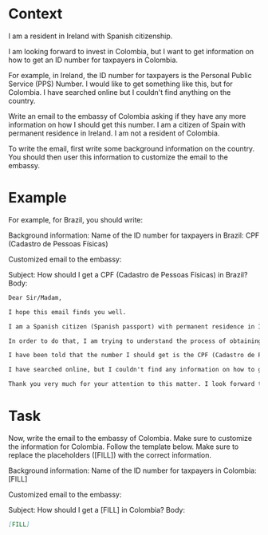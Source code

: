 # Context
I am a resident in Ireland with Spanish citizenship.

I am looking forward to invest in Colombia, but I want to get information on how to get an ID number for taxpayers in Colombia.

For example, in Ireland, the ID number for taxpayers is the Personal Public Service (PPS) Number. I would like to get something like this, but for Colombia. I have searched online but I couldn't find anything on the country.

Write an email to the embassy of Colombia asking if they have any more information on how I should get this number. I am a citizen of Spain with permanent residence in Ireland. I am not a resident of Colombia.

To write the email, first write some background information on the country. You should then user this information to customize the email to the embassy.

# Example
For example, for Brazil, you should write:

Background information:
Name of the ID number for taxpayers in Brazil: CPF (Cadastro de Pessoas Físicas)

Customized email to the embassy:

Subject: How should I get a CPF (Cadastro de Pessoas Físicas) in Brazil?
Body:
```md
Dear Sir/Madam,

I hope this email finds you well.

I am a Spanish citizen (Spanish passport) with permanent residence in Ireland. I am looking forward to investing in Brazil, as a foreign investor (no residence in Brazil).

In order to do that, I am trying to understand the process of obtaining the number that identifies taxpayers in Brazil, to be able to declare the relevant information to the tax authorities.

I have been told that the number I should get is the CPF (Cadastro de Pessoas Físicas). Feel free to correct me if I am wrong.

I have searched online, but I couldn't find any information on how to get a CPF from abroad. This is why I am reaching out to you for guidance. If you could provide me with information on the process or direct me to the relevant authorities, I would greatly appreciate it.

Thank you very much for your attention to this matter. I look forward to your response and any help you can provide.
```

# Task
Now, write the email to the embassy of Colombia. Make sure to customize the information for Colombia. Follow the template below. Make sure to replace the placeholders ([FILL]) with the correct information.

Background information:
Name of the ID number for taxpayers in Colombia: [FILL]

Customized email to the embassy:

Subject: How should I get a [FILL] in Colombia?
Body:
```md
[FILL]
```

